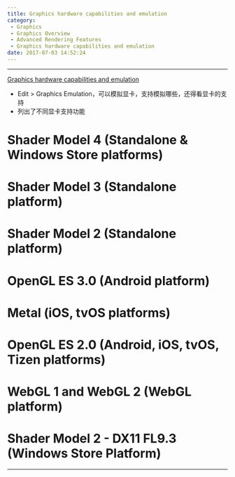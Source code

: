 ```yaml
---
title: Graphics hardware capabilities and emulation
category:
 - Graphics
 - Graphics Overview
 - Advanced Rendering Features
 - Graphics hardware capabilities and emulation
date: 2017-07-03 14:52:24
---
```


___

[Graphics hardware capabilities and emulation](https://docs.unity3d.com/Manual/GraphicsEmulation.html)

- Edit > Graphics Emulation，可以模拟显卡，支持模拟哪些，还得看显卡的支持
- 列出了不同显卡支持功能

# Shader Model 4 (Standalone & Windows Store platforms)
# Shader Model 3 (Standalone platform)
# Shader Model 2 (Standalone platform)
# OpenGL ES 3.0 (Android platform)
# Metal (iOS, tvOS platforms)
# OpenGL ES 2.0 (Android, iOS, tvOS, Tizen platforms)
# WebGL 1 and WebGL 2 (WebGL platform)
# Shader Model 2 - DX11 FL9.3 (Windows Store Platform)

___